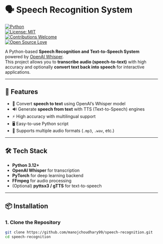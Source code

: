 # 🗣️ Speech Recognition System  

[![Python](https://img.shields.io/badge/Python-3.12+-blue?logo=python&logoColor=white)](https://www.python.org/)  
[![License: MIT](https://img.shields.io/badge/License-MIT-green.svg)](LICENSE)  
[![Contributions Welcome](https://img.shields.io/badge/Contributions-Welcome-brightgreen.svg?logo=github)](https://github.com/manojchoudhary99/speech-recognition/pulls)  
[![Open Source Love](https://badges.frapsoft.com/os/v1/open-source.svg?v=103)](https://github.com/manojchoudhary99)  

A Python-based **Speech Recognition and Text-to-Speech System** powered by [OpenAI Whisper](https://github.com/openai/whisper).  
This project allows you to **transcribe audio (speech-to-text)** with high accuracy and optionally **convert text back into speech** for interactive applications.  

---

## 🚀 Features
- 🎤 Convert **speech to text** using OpenAI’s Whisper model  
- 🔊 Generate **speech from text** with TTS (Text-to-Speech) engines  
- ⚡ High accuracy with multilingual support  
- 🖥️ Easy-to-use Python script  
- 📂 Supports multiple audio formats (`.mp3`, `.wav`, etc.)  

---

## 🛠️ Tech Stack
- **Python 3.12+**  
- **OpenAI Whisper** for transcription  
- **PyTorch** for deep learning backend  
- **FFmpeg** for audio processing  
- (Optional) **pyttsx3 / gTTS** for text-to-speech  

---

## 📦 Installation

### 1. Clone the Repository
```bash
git clone https://github.com/manojchoudhary99/speech-recognition.git
cd speech-recognition
